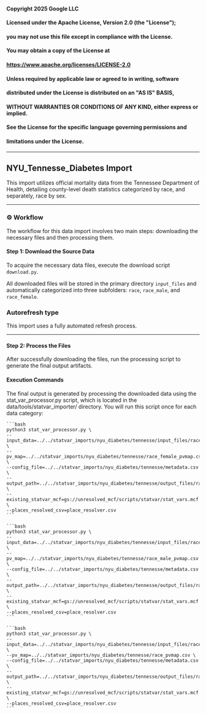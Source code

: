#### Copyright 2025 Google LLC
####
#### Licensed under the Apache License, Version 2.0 (the "License");
#### you may not use this file except in compliance with the License.
#### You may obtain a copy of the License at
####
####    https://www.apache.org/licenses/LICENSE-2.0
####
#### Unless required by applicable law or agreed to in writing, software
#### distributed under the License is distributed on an "AS IS" BASIS,
#### WITHOUT WARRANTIES OR CONDITIONS OF ANY KIND, either express or implied.
#### See the License for the specific language governing permissions and
#### limitations under the License.

-----

## NYU_Tennesse_Diabetes Import

This import utilizes official mortality data from the Tennessee Department of Health, detailing county-level death statistics categorized by race, and separately, race by sex.

-----

### ⚙️ Workflow

The workflow for this data import involves two main steps: downloading the necessary files and then processing them.

#### Step 1: Download the Source Data

To acquire the necessary data files, execute the download script `download.py`.

All downloaded files will be stored in the primary directory `input_files` and automatically categorized into three subfolders: `race`, `race_male`, and `race_female`.

### Autorefresh type

This import uses a fully automated refresh process.

-----

#### Step 2: Process the Files

After successfully downloading the files, run the processing script to generate the final output artifacts.

#### **Execution Commands**

The final output is generated by processing the downloaded data using the stat_var_processor.py script, which is located in the data/tools/statvar_importer/ directory. You will run this script once for each data category:

    ```bash
    python3 stat_var_processor.py \
    --input_data=../../statvar_imports/nyu_diabetes/tennesse/input_files/race_female/*.xlsx \
    --pv_map=../../statvar_imports/nyu_diabetes/tennesse/race_female_pvmap.csv \
    --config_file=../../statvar_imports/nyu_diabetes/tennesse/metadata.csv \
    --output_path=../../statvar_imports/nyu_diabetes/tennesse/output_files/race_female_output \
    --existing_statvar_mcf=gs://unresolved_mcf/scripts/statvar/stat_vars.mcf \
    --places_resolved_csv=place_resolver.csv
    ```

    ```bash
    python3 stat_var_processor.py \
    --input_data=../../statvar_imports/nyu_diabetes/tennesse/input_files/race_male/*.xlsx \
    --pv_map=../../statvar_imports/nyu_diabetes/tennesse/race_male_pvmap.csv \
    --config_file=../../statvar_imports/nyu_diabetes/tennesse/metadata.csv \
    --output_path=../../statvar_imports/nyu_diabetes/tennesse/output_files/race_male_output \
    --existing_statvar_mcf=gs://unresolved_mcf/scripts/statvar/stat_vars.mcf \
    --places_resolved_csv=place_resolver.csv
    ```

    ```bash
    python3 stat_var_processor.py \
    --input_data=../../statvar_imports/nyu_diabetes/tennesse/input_files/race/*.xlsx \
    --pv_map=../../statvar_imports/nyu_diabetes/tennesse/race_pvmap.csv \
    --config_file=../../statvar_imports/nyu_diabetes/tennesse/metadata.csv \
    --output_path=../../statvar_imports/nyu_diabetes/tennesse/output_files/race_output \
    --existing_statvar_mcf=gs://unresolved_mcf/scripts/statvar/stat_vars.mcf \
    --places_resolved_csv=place_resolver.csv
    ```
